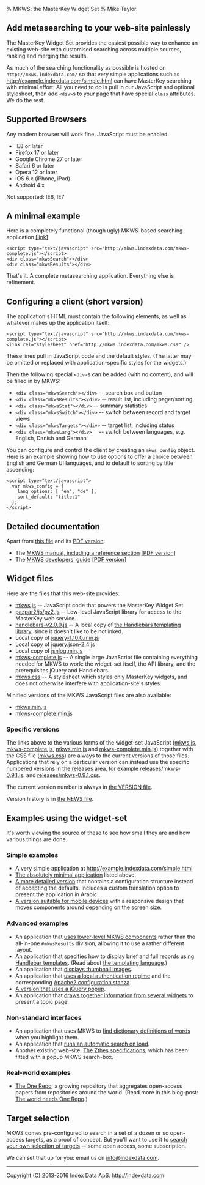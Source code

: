 % MKWS: the MasterKey Widget Set
% Mike Taylor


Add metasearching to your web-site painlessly
---------------------------------------------

The MasterKey Widget Set provides the easiest possible way to enhance
an existing web-site with customised searching across multiple
sources, ranking and merging the results.

As much of the searching functionality as possible is hosted on
`http://mkws.indexdata.com/` so that very simple applications such as
<http://example.indexdata.com/simple.html> can have MasterKey
searching with minimal effort.  All you need to do is pull in our
JavaScript and optional stylesheet, then add `<div>`s to your page
that have special `class` attributes. We do the rest.

Supported Browsers
------------------

Any modern browser will work fine. JavaScript must be enabled.

* IE8 or later
* Firefox 17 or later
* Google Chrome 27 or later
* Safari 6 or later
* Opera  12 or later
* iOS 6.x (iPhone, iPad)
* Android 4.x

Not supported: IE6, IE7

A minimal example
-----------------

Here is a completely functional (though ugly) MKWS-based
searching application [[link]](http://example.indexdata.com/minimal.html)

	<script type="text/javascript" src="http://mkws.indexdata.com/mkws-complete.js"></script>
	<div class="mkwsSearch"></div>
	<div class="mkwsResults"></div>

That's it. A complete metasearching application. Everything
else is refinement.

Configuring a client (short version)
------------------------------------

The application's HTML must contain the following elements, as well as
whatever makes up the application itself:

	<script type="text/javascript" src="http://mkws.indexdata.com/mkws-complete.js"></script>
	<link rel="stylesheet" href="http://mkws.indexdata.com/mkws.css" />

These lines pull in JavaScript code and the default styles. (The
latter may be omitted or replaced with application-specific styles for
the widgets.)

Then the following special `<div>`s can be added (with no content), and
will be filled in by MKWS:

* `<div class="mkwsSearch"></div>` -- search box and button
* `<div class="mkwsResults"></div>` -- result list, including pager/sorting
* `<div class="mkwsStat"></div>` -- summary statistics
* `<div class="mkwsSwitch"></div>` -- switch between record and target views
* `<div class="mkwsTargets"></div>` -- target list, including status
* `<div class="mkwsLang"></div>  ` -- switch between languages, e.g. English, Danish and German

You can configure and control the client by creating an `mkws_config`
object. Here is an example showing how to use options to offer a
choice between English and German UI languages, and to default to
sorting by title ascending:

	<script type="text/javascript">
	  var mkws_config = {
	    lang_options: [ "en", "de" ],
	    sort_default: "title:1"
	  };
	</script>

Detailed documentation
----------------------

Apart from [this file](index.html) and its [PDF version](index.pdf):

* The [MKWS manual, including a reference section](mkws-manual.html)
  [[PDF version]](mkws-manual.pdf)
* The [MKWS developers' guide](mkws-developer.html)
  [[PDF version]](mkws-developer.pdf)

Widget files
------------

Here are the files that this web-site provides:

* [mkws.js](mkws.js) --
  JavaScript code that powers the MasterKey Widget Set
* [pazpar2/js/pz2.js](pazpar2/js/pz2.js) --
  Low-level JavaScript library for access to the MasterKey web
  service.
* [handlebars-v2.0.0.js](handlebars-v2.0.0.js) --
  A local copy of
  [the Handlebars templating library](//handlebarsjs.com/),
  since it doesn't like to be hotlinked.
* Local copy of [jquery-1.10.0.min.js](jquery-1.10.0.min.js)
* Local copy of [jquery.json-2.4.js](jquery.json-2.4.js)
* Local copy of [jsnlog.min.js](jsnlog.min.js)
* [mkws-complete.js](mkws-complete.js) --
  A single large JavaScript file containing everything needed for
  MKWS to work: the widget-set itself, the API library, and
  the prerequisites jQuery and Handlebars.
* [mkws.css](mkws.css) --
  A stylesheet which styles only MasterKey widgets, and does not
  otherwise interfere with application-site's styles.

Minified versions of the MKWS JavaScript files are also available:

* [mkws.min.js](mkws.min.js)
* [mkws-complete.min.js](mkws-complete.min.js)

### Specific versions

The links above to the various forms of the widget-set JavaScript
([mkws.js](mkws.js),
[mkws-complete.js](mkws-complete.js),
[mkws.min.js](mkws.min.js)
and
[mkws-complete.min.js](mkws-complete.min.js))
together with the CSS file
([mkws.css](mkws.css))
are always to the current versions of those
files. Applications that rely on a particular version can
instead use the specific numbered versions in
[the releases area](releases/),
for example
[releases/mkws-0.9.1.js](releases/mkws-0.9.1.js).
and
[releases/mkws-0.9.1.css](releases/mkws-0.9.1.css).

The current version number is always in
[the VERSION file](VERSION).

Version history is in
[the NEWS file](NEWS).

Examples using the widget-set
-----------------------------

It's worth viewing the source of these to see how small they
are and how various things are done.

### Simple examples

* A very simple application at <http://example.indexdata.com/simple.html>
* [The absolutely minimal application](//example.indexdata.com/minimal.html)
  listed above.
* [A more detailed version](//example.indexdata.com/language.html)
  that contains a configuration structure instead of accepting the
  defaults. Includes a custom translation option to present the
  application in Arabic.
* [A version suitable for mobile devices](//example.indexdata.com/mobile.html)
  with a responsive design that moves components around depending on
  the screen size.

### Advanced examples

* An application that
  [uses lower-level MKWS components](//example.indexdata.com/lowlevel.html)
  rather than the all-in-one `#mkwsResults` division,
  allowing it to use a rather different layout.
* An application that specifies how to display brief and full records
  [using Handlebar templates](//example.indexdata.com/templates.html).
  (Read about
  [the templating language](//handlebarsjs.com/).)
* An application that
  [displays thumbnail images](//example.indexdata.com/images.html?q=portrait).
* An application that
  [uses a local authentication regime](//example.indexdata.com/localauth.html)
  and the corresponding
  [Apache2 configuration stanza](//example.indexdata.com/apache-config.txt).
* [A version that uses a jQuery popup](//example.indexdata.com/popup.html?q=sushi).
* An application that
  [draws together information from several widgets](//example.indexdata.com/topic.html?q=sushi)
  to present a topic page.

### Non-standard interfaces

* An application that uses MKWS to
  [find dictionary definitions of words](//example.indexdata.com/dict.html)
  when you highlight them.
* An application that
  [runs an automatic search on load](//example.indexdata.com/auto.html).  
* Another existing web-site,
  [The Zthes specifications](//zthes.z3950.org/),
  which has been fitted with a popup MKWS search-box.

### Real-world examples

* [The One Repo](http://onerepo.net/), a growing repository that
  aggregates open-access papers from repositories around the
  world. (Read more in this blog-post: [The world needs One
  Repo](http://blogs.biomedcentral.com/bmcblog/2016/01/22/world-needs-one-repo/).)

Target selection
----------------

MKWS comes pre-configured to search in a set of a dozen or so
open-access targets, as a proof of concept. But you'll want
to use it to
[search your own selection of targets](mkws-manual.html#mkws-target-selection)
-- some open access, some subscription.

We can set that up for you: email us on <info@indexdata.com>.

- - -

Copyright (C) 2013-2016 Index Data ApS. <http://indexdata.com>
